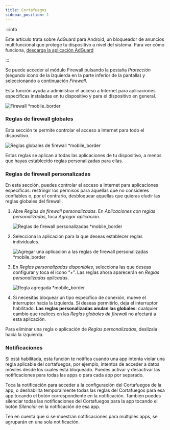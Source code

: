 ```yaml
---
title: Cortafuegos
sidebar_position: 1
---
```


:::info

Este artículo trata sobre AdGuard para Android, un bloqueador de anuncios multifuncional que protege tu dispositivo a nivel del sistema. Para ver cómo funciona, [descarga la aplicación AdGuard](https://agrd.io/download-kb-adblock)

:::

Se puede acceder al módulo Firewall pulsando la pestaña _Protección_ (segundo icono de la izquierda en la parte inferior de la pantalla) y seleccionando a continuación _Firewall_.

Esta función ayuda a administrar el acceso a Internet para aplicaciones específicas instaladas en tu dispositivo y para el dispositivo en general.

![Firewall \*mobile_border](https://cdn.adtidy.org/blog/new/gdn94firewall.png)

### Reglas de firewall globales

Esta sección te permite controlar el acceso a Internet para todo el dispositivo.

![Reglas globales de firewall \*mobile_border](https://cdn.adtidy.org/blog/new/4zx2nhglobal_rules.png)

Estas reglas se aplican a todas las aplicaciones de tu dispositivo, a menos que hayas establecido reglas personalizadas para ellas.

### Reglas de firewall personalizadas

En esta sección, puedes controlar el acceso a Internet para aplicaciones específicas: restringir los permisos para aquellas que no consideres confiables o, por el contrario, desbloquear aquellas que quieras eludir las reglas globales del firewall.

1. Abre _Reglas de firewall personalizadas_. En _Aplicaciones con reglas personalizadas_, toca _Agregar aplicación_.

   ![Reglas de firewall personalizadas \*mobile_border](https://cdn.adtidy.org/blog/new/qkxpecustom_rules.png)

2. Selecciona la aplicación para la que deseas establecer reglas individuales.

   ![Agregar una aplicación a las reglas de firewall personalizadas \*mobile_border](https://cdn.adtidy.org/blog/new/2db47fadding_app.png)

3. En _Reglas personalizadas disponibles_, selecciona las que deseas configurar y toca el ícono “+”. Las reglas ahora aparecerán en _Reglas personalizadas aplicadas_.

   ![Regla agregada \*mobile_border](https://cdn.adtidy.org/blog/new/6fzjladded_rule.png)

4. Si necesitas bloquear un tipo específico de conexión, mueve el interruptor hacia la izquierda. Si deseas permitirlo, deja el interruptor habilitado. **Las reglas personalizadas anulan las globales**: cualquier cambio que realices en las _Reglas globales de firewall_ no afectará a esta aplicación.

Para eliminar una regla o aplicación de _Reglas personalizadas_, deslízala hacia la izquierda.

### Notificaciones

Si está habilitada, esta función te notifica cuando una app intenta violar una regla aplicable del cortafuegos, por ejemplo, intentos de acceder a datos móviles desde los cuales está bloqueado. Puedes activar y desactivar las notificaciones para todas las apps o para cada app por separado.

Toca la notificación para acceder a la configuración del Cortafuegos de la app, o deshabilita temporalmente todas las reglas del Cortafuegos para esa app tocando el botón correspondiente en la notificación. También puedes silenciar todas las notificaciones del Cortafuegos para la app tocando el botón _Silenciar_ en la notificación de esa app.

Ten en cuenta que si se muestran notificaciones para múltiples apps, se agruparán en una sola notificación.
